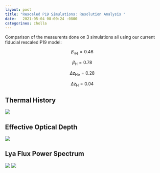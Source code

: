 ```yaml
---
layout: post
title: "Rescaled P19 Simulations: Resolution Analysis "
date:   2021-05-04 08:00:24 -0800
categorines: cholla
---
```


Comparison of the measurents done on 3 simulations all using our current fiducial rescaled P19 model:

$$\beta_{\mathrm{He}} = 0.46$$

$$\beta_{\mathrm{H}} = 0.78$$

$$\Delta z_{\mathrm{He}} = 0.28$$

$$\Delta z_{\mathrm{H}} = 0.04$$ 

## Thermal History
<img src="{{ site.url }}assets/images/fig_thermal_history_res.png">


## Effective Optical Depth
<img src="{{ site.url }}assets/images/fig_tau_res_rescaledP19.png">


## Lya Flux Power Spectrum
<img src="{{ site.url }}assets/images/flux_power_spectrum_grid_all_res.png">

<img src="{{ site.url }}assets/images/flux_power_spectrum_grid_all_res.png">
